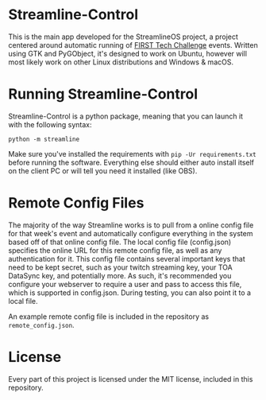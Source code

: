 # Streamline-Control

This is the main app developed for the StreamlineOS project, a project centered around automatic running of 
[FIRST Tech Challenge](https://www.firstinspires.org/robotics/ftc) events. Written using GTK and PyGObject, it's designed to
work on Ubuntu, however will most likely work on other Linux distributions and Windows & macOS.

# Running Streamline-Control

Streamline-Control is a python package, meaning that you can launch it with the following syntax:

    python -m streamline
    
Make sure you've installed the requirements with `pip -Ur requirements.txt` before running the software. Everything else
should either auto install itself on the client PC or will tell you need it installed (like OBS).

# Remote Config Files

The majority of the way Streamline works is to pull from a online config file for that week's event and automatically
configure everything in the system based off of that online config file. The local config file (config.json) specifies 
the online URL for this remote config file, as well as any authentication for it. This config file contains several
important keys that need to be kept secret, such as your twitch streaming key, your TOA DataSync key, and potentially more.
As such, it's recommended you configure your webserver to require a user and pass to access this file, which is supported
in config.json. During testing, you can also point it to a local file.

An example remote config file is included in the repository as `remote_config.json`.

# License

Every part of this project is licensed under the MIT license, included in this repository.